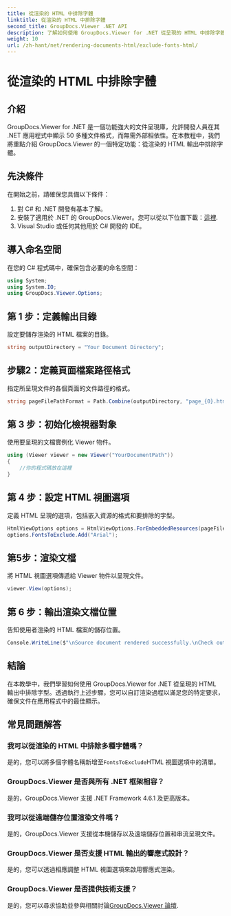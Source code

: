 ```yaml
---
title: 從渲染的 HTML 中排除字體
linktitle: 從渲染的 HTML 中排除字體
second_title: GroupDocs.Viewer .NET API
description: 了解如何使用 GroupDocs.Viewer for .NET 從呈現的 HTML 中排除字體。請按照此逐步指南進行無縫文件顯示。
weight: 10
url: /zh-hant/net/rendering-documents-html/exclude-fonts-html/
---
```


# 從渲染的 HTML 中排除字體

## 介紹
GroupDocs.Viewer for .NET 是一個功能強大的文件呈現庫，允許開發人員在其 .NET 應用程式中顯示 50 多種文件格式，而無需外部相依性。在本教程中，我們將重點介紹 GroupDocs.Viewer 的一個特定功能：從渲染的 HTML 輸出中排除字體。 
## 先決條件
在開始之前，請確保您具備以下條件：
1. 對 C# 和 .NET 開發有基本了解。
2. 安裝了適用於 .NET 的 GroupDocs.Viewer。您可以從以下位置下載：[這裡](https://releases.groupdocs.com/viewer/net/).
3. Visual Studio 或任何其他用於 C# 開發的 IDE。

## 導入命名空間
在您的 C# 程式碼中，確保包含必要的命名空間：
```csharp
using System;
using System.IO;
using GroupDocs.Viewer.Options;
```

## 第 1 步：定義輸出目錄
設定要儲存渲染的 HTML 檔案的目錄。
```csharp
string outputDirectory = "Your Document Directory";
```
## 步驟2：定義頁面檔案路徑格式
指定所呈現文件的各個頁面的文件路徑的格式。
```csharp
string pageFilePathFormat = Path.Combine(outputDirectory, "page_{0}.html");
```
## 第 3 步：初始化檢視器對象
使用要呈現的文檔實例化 Viewer 物件。
```csharp
using (Viewer viewer = new Viewer("YourDocumentPath"))
{
    //你的程式碼放在這裡
}
```
## 第 4 步：設定 HTML 視圖選項
定義 HTML 呈現的選項，包括嵌入資源的格式和要排除的字型。
```csharp
HtmlViewOptions options = HtmlViewOptions.ForEmbeddedResources(pageFilePathFormat);
options.FontsToExclude.Add("Arial");
```
## 第5步：渲染文檔
將 HTML 視圖選項傳遞給 Viewer 物件以呈現文件。
```csharp
viewer.View(options);
```
## 第 6 步：輸出渲染文檔位置
告知使用者渲染的 HTML 檔案的儲存位置。
```csharp
Console.WriteLine($"\nSource document rendered successfully.\nCheck output in {outputDirectory}.");
```

## 結論
在本教學中，我們學習如何使用 GroupDocs.Viewer for .NET 從呈現的 HTML 輸出中排除字型。透過執行上述步驟，您可以自訂渲染過程以滿足您的特定要求，確保文件在應用程式中的最佳顯示。
## 常見問題解答
### 我可以從渲染的 HTML 中排除多種字體嗎？
是的，您可以將多個字體名稱新增至`FontsToExclude`HTML 視圖選項中的清單。
### GroupDocs.Viewer 是否與所有 .NET 框架相容？
是的，GroupDocs.Viewer 支援 .NET Framework 4.6.1 及更高版本。
### 我可以從遠端儲存位置渲染文件嗎？
是的，GroupDocs.Viewer 支援從本機儲存以及遠端儲存位置和串流呈現文件。
### GroupDocs.Viewer 是否支援 HTML 輸出的響應式設計？
是的，您可以透過相應調整 HTML 視圖選項來啟用響應式渲染。
### GroupDocs.Viewer 是否提供技術支援？
是的，您可以尋求協助並參與相關討論[GroupDocs.Viewer 論壇](https://forum.groupdocs.com/c/viewer/9).
